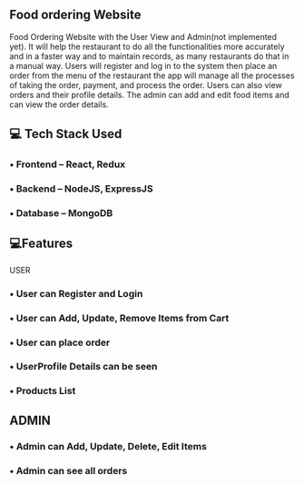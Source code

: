 ## Food ordering Website
Food Ordering Website with the User View and Admin(not implemented yet). It
will help the restaurant to do all the functionalities more accurately and in a
faster way and to maintain records, as many restaurants do that in a manual way.
Users will register and log in to the system then place an order from the menu of
the restaurant the app will manage all the processes of taking the order,
payment, and process the order. Users can also view orders and their profile
details. The admin can add and edit food items and can view the order details.

## 💻 Tech Stack Used
### • Frontend – React, Redux
### • Backend – NodeJS, ExpressJS
### • Database – MongoDB

## 💻Features
USER
### • User can Register and Login
### • User can Add, Update, Remove Items from Cart
### • User can place order
### • UserProfile Details can be seen
### • Products List

## ADMIN
### • Admin can Add, Update, Delete, Edit Items
### • Admin can see all orders
